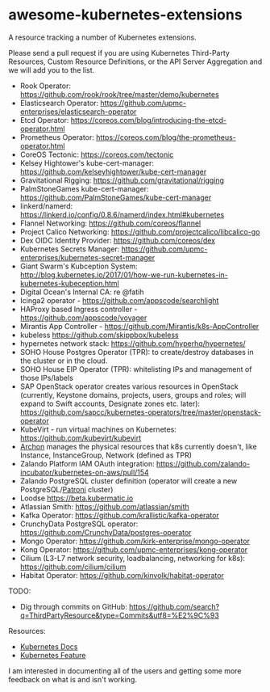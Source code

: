 # awesome-kubernetes-extensions


A resource tracking a number of Kubernetes extensions.

Please send a pull request if you are using Kubernetes Third-Party Resources, Custom Resource Definitions, or the API Server Aggregation and we will add you to the list.

- Rook Operator: https://github.com/rook/rook/tree/master/demo/kubernetes
- Elasticsearch Operator: https://github.com/upmc-enterprises/elasticsearch-operator
- Etcd Operator: https://coreos.com/blog/introducing-the-etcd-operator.html
- Prometheus Operator: https://coreos.com/blog/the-prometheus-operator.html
- CoreOS Tectonic: https://coreos.com/tectonic
- Kelsey Hightower's kube-cert-manager: https://github.com/kelseyhightower/kube-cert-manager 
- Gravitational Rigging: https://github.com/gravitational/rigging
- PalmStoneGames kube-cert-manager: https://github.com/PalmStoneGames/kube-cert-manager
- linkerd/namerd: https://linkerd.io/config/0.8.6/namerd/index.html#kubernetes
- Flannel Networking: https://github.com/coreos/flannel
- Project Calico Networking: https://github.com/projectcalico/libcalico-go
- Dex OIDC Identity Provider: https://github.com/coreos/dex
- Kubernetes Secrets Manager:  https://github.com/upmc-enterprises/kubernetes-secret-manager
- Giant Swarm's Kubception System: http://blog.kubernetes.io/2017/01/how-we-run-kubernetes-in-kubernetes-kubeception.html
- Digital Ocean's Internal CA: re @fatih
- Icinga2 operator - https://github.com/appscode/searchlight
- HAProxy based Ingress controller - https://github.com/appscode/voyager
- Mirantis App Controller - https://github.com/Mirantis/k8s-AppController
- kubeless https://github.com/skippbox/kubeless 
- hypernetes network stack: https://github.com/hyperhq/hypernetes/
- SOHO House Postgres Operator (TPR): to create/destroy databases in the cluster or in the cloud.
- SOHO House EIP Operator (TPR): whitelisting IPs and management of those IPs/labels
- SAP OpenStack operator creates various resources in OpenStack (currently, Keystone domains, projects, users, groups and roles; will expand to Swift accounts, Designate zones etc. later): https://github.com/sapcc/kubernetes-operators/tree/master/openstack-operator
- KubeVirt - run virtual machines on Kubernetes: https://github.com/kubevirt/kubevirt
- [Archon](http://github.com/kubeup/archon) manages the physical resources that k8s currently doesn't, like Instance, InstanceGroup, Network (defined as TPR)
- Zalando Platform IAM OAuth integration: https://github.com/zalando-incubator/kubernetes-on-aws/pull/154
- Zalando PostgreSQL cluster definition (operator will create a new PostgreSQL/[Patroni](https://github.com/zalando/patroni) cluster)
- Loodse https://beta.kubermatic.io
- Atlassian Smith: https://github.com/atlassian/smith
- Kafka Operator: https://github.com/krallistic/kafka-operator
- CrunchyData PostgreSQL operator: https://github.com/CrunchyData/postgres-operator
- Mongo Operator: https://github.com/kirk-enterprise/mongo-operator
- Kong Operator: https://github.com/upmc-enterprises/kong-operator
- Cilium (L3-L7 network security, loadbalancing, networking for k8s): https://github.com/cilium/cilium
- Habitat Operator: https://github.com/kinvolk/habitat-operator

TODO:
- Dig through commits on GitHub: https://github.com/search?q=ThirdPartyResource&type=Commits&utf8=%E2%9C%93

Resources:
- [Kubernetes Docs](https://kubernetes.io/docs/user-guide/thirdpartyresources/)
- [Kubernetes Feature](https://github.com/kubernetes/features/issues/95)

I am interested in documenting all of the users and getting some more feedback on what is and isn't working.
